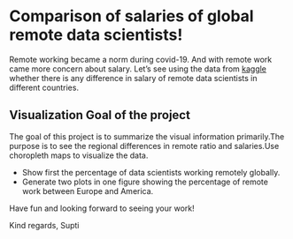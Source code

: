 # Comparison of salaries of global remote data scientists!

Remote working became a norm during covid-19. And with remote work came
more concern about salary. Let’s see using the data from
[kaggle](https://www.kaggle.com/datasets/abhinavshaw09/data-science-job-salaries-2024?resource=download)
whether there is any difference in salary of remote data scientists in
different countries.

## Visualization Goal of the project

The goal of this project is to summarize the visual information
primarily.The purpose is to see the regional differences in remote ratio
and salaries.Use choropleth maps to visualize the data.

-   Show first the percentage of data scientists working remotely
    globally.
-   Generate two plots in one figure showing the percentage of remote
    work between Europe and America.

Have fun and looking forward to seeing your work!

Kind regards, Supti
